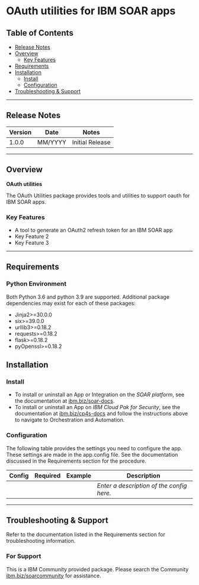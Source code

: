 <!--

  It is best edited using a Text Editor with a Markdown Previewer. VS Code
  is a good example. Checkout https://guides.github.com/features/mastering-markdown/
  for tips on writing with Markdown

  All fields followed by "::CHANGE_ME::"" should be manually edited

  If you make manual edits and run docgen again, a .bak file will be created

  Store any screenshots in the "doc/screenshots" directory and reference them like:
  ![screenshot: screenshot_1](./screenshots/screenshot_1.png)

  NOTE: If your app is available in the container-format only, there is no need to mention the integration server in this readme.
-->

# OAuth utilities for IBM SOAR apps

## Table of Contents
- [Release Notes](#release-notes)
- [Overview](#overview)
  - [Key Features](#key-features)
- [Requirements](#requirements)
- [Installation](#installation)
  - [Install](#install)
  - [Configuration](#configuration)
- [Troubleshooting & Support](#troubleshooting--support)
---

## Release Notes
<!--
  Specify all changes in this release. Do not remove the release 
  notes of a previous release
-->
| Version | Date | Notes |
| ------- | ---- | ----- |
| 1.0.0 | MM/YYYY | Initial Release | <!-- ::CHANGE_ME:: -->

---

## Overview
<!--
  Provide a high-level description of the function itself and its remote software or application.
  The text below is parsed from the "description" and "long_description" attributes in the setup.py file
-->
**OAuth utilities**

The OAuth Utilities package provides tools and utilities to support oauth for IBM SOAR apps.

### Key Features
<!--
  List the Key Features of the package
-->
* A tool to generate an OAuth2 refresh token for an IBM SOAR app
* Key Feature 2 <!-- ::CHANGE_ME:: -->
* Key Feature 3 <!-- ::CHANGE_ME:: -->

---

## Requirements
<!--
  List any Requirements 
--> 
<!-- ::CHANGE_ME:: -->

### Python Environment
Both Python 3.6 and python 3.9 are supported.
Additional package dependencies may exist for each of these packages:
* Jinja2>=30.0.0
* six>=39.0.0
* urllib3>=0.18.2
* requests>=0.18.2
* flask>=0.18.2
* pyOpenssl>=0.18.2

## Installation

### Install
* To install or uninstall an App or Integration on the _SOAR platform_, see the documentation at [ibm.biz/soar-docs](https://ibm.biz/soar-docs).
* To install or uninstall an App on _IBM Cloud Pak for Security_, see the documentation at [ibm.biz/cp4s-docs](https://ibm.biz/cp4s-docs) and follow the instructions above to navigate to Orchestration and Automation.

### Configuration
The following table provides the settings you need to configure the app. These settings are made in the app.config file. See the documentation discussed in the Requirements section for the procedure.

| Config | Required | Example | Description |
| ------ | :------: | ------- | ----------- |
|  |  |  | *Enter a description of the config here.* <!-- ::CHANGE_ME:: --> |

---

## Troubleshooting & Support
Refer to the documentation listed in the Requirements section for troubleshooting information.

### For Support
This is a IBM Community provided package. Please search the Community [ibm.biz/soarcommunity](https://ibm.biz/soarcommunity) for assistance.
